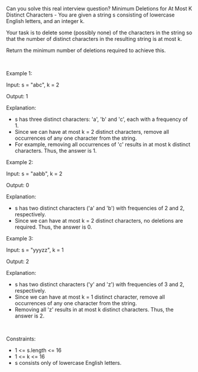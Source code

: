 Can you solve this real interview question? Minimum Deletions for At Most K Distinct Characters - You are given a string s consisting of lowercase English letters, and an integer k.

Your task is to delete some (possibly none) of the characters in the string so that the number of distinct characters in the resulting string is at most k.

Return the minimum number of deletions required to achieve this.

 

Example 1:

Input: s = "abc", k = 2

Output: 1

Explanation:

 * s has three distinct characters: 'a', 'b' and 'c', each with a frequency of 1.
 * Since we can have at most k = 2 distinct characters, remove all occurrences of any one character from the string.
 * For example, removing all occurrences of 'c' results in at most k distinct characters. Thus, the answer is 1.

Example 2:

Input: s = "aabb", k = 2

Output: 0

Explanation:

 * s has two distinct characters ('a' and 'b') with frequencies of 2 and 2, respectively.
 * Since we can have at most k = 2 distinct characters, no deletions are required. Thus, the answer is 0.

Example 3:

Input: s = "yyyzz", k = 1

Output: 2

Explanation:

 * s has two distinct characters ('y' and 'z') with frequencies of 3 and 2, respectively.
 * Since we can have at most k = 1 distinct character, remove all occurrences of any one character from the string.
 * Removing all 'z' results in at most k distinct characters. Thus, the answer is 2.

 

Constraints:

 * 1 <= s.length <= 16
 * 1 <= k <= 16
 * s consists only of lowercase English letters.

